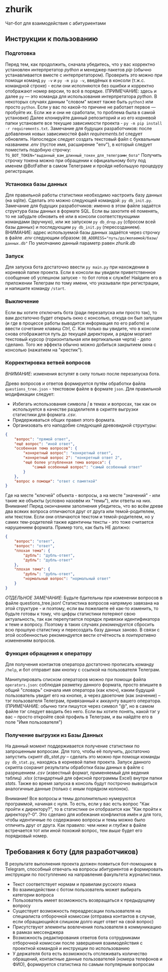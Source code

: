 # zhurik

Чат-бот для взаимодействия с абитуриентами 

## Инструкции к пользованию

### Подготовка 

Перед тем, как продолжить, сначала убедитесь, что у вас корректно установлен интерпретатор *python* и менеджер пакетов *pip* (обычно устанавливается вместе с интерпретатором).
Проверить это можно при помощи команд `py -v` и `py -m pip -v`, введёных в консоли (т.ж.с. командной строке) - если они исполняются без ошибки и корректно отображают номер версии, то всё в порядке. (ПРИМЕЧАНИЕ: здесь и далее `py` — это команда для использования интерпретатора *python*. В некоторых случаях данным "словом" может также быть `python3` или просто `python`. Если у вас по какой-то причине не работает первое — пробуйте их. Если же и они не сработали, то проблема была в самой установке)
Далее клонируйте данный репозиторий и из его корневой папки установите все текущие зависимости проекта - `py -m pip install -r requirements.txt`. Замечание для будущих разработчиков: после добавления новых зависимостей файл *requirements.txt* следует обновлять.
Напоследок следует создать текстовый файл с буквальным названием *.env* (пустое имя, расширение "env"), в который следует поместить подобную строчку:
`TG_BOT_TOKEN="выданный_вам_длинный_токен_для_телеграмм_бота"`
Получить строчку токена можно при обращении к официальному боту под именем @BotFather в самом Телеграме и пройдя небольшую процедуру регистрации. 

### Установка базы данных

Для правильной работы статистики необходимо настроить базу данных (на sqlite). Сделать это можно следующей командой: `py db_init.py`.
Замечание для будущих разработчиков: именно в этом файле задаётся структура базы данных в формате SQL. Если вы захотите её поменять, то не забудьте обновить её или в консоли соответствующими командами (вручную), или же запуском `py db_drop.py` (сбросом всей базы данных) и последующим `py db_init.py` (пересозданием).
ВНИМАНИЕ: адрес используемой базы данных задаётся через строчку в файле *.env* следующим образом:
`DB_ADDRESS="путь/до/желаемой/базы/данных.db"`
По умолчанию данный параметр равен *zhurik.db*

### Запуск

Для запуска бота достаточно ввести `py main.py` при нахождении в корневой папке проекта. Если в консоли вы увидели приветственное сообщение об успешном запуске - то бот готов к службе! Найдите его в приложении Телеграм по тому имени, что указывали при регистрации, и напишите команду `/start`.

### Выключение

Если вы хотите отключить бота (ради перезапуска или просто так), то вам достаточно будет открыть окно с консолью, откуда он был запущен (и где в процессе работы выводится информация по его работе) и ввести сочетание клавиш *Ctrl*, *C*. Как только вы увидите, что в консоли снова отображается путь до текущей директории, а рядом моргает текстовый курсор (горизонтальная или вертикальная черта) - дело сделано. Того же эффекта обычно можно добиться закрытием окна с консолью (нажатием на "крестик").

### Корректировка ветвей вопросов

*ВНИМАНИЕ*: изменения вступят в силу только после перезапуска бота.

Древо вопросов и ответов формируется путём обработки файла `questions_tree.json` - текстовом файле в формате `json`.
Для правильной модификации следует: 

- Избегать использования символа *|* в темах и вопросах, так как он используется в качестве разделителя в скрипте выгрузки статистики для формата *.csv*.
- Придерживаться общих правил этого формата.
- Организовать его наподобие следующей древовидной структуры:

```json
{
    "вопрос": "прямой ответ",
    "ещё вопрос": "иной ответ",
    "особенная тема вопросов": {
        "конкретный вопрос": "конкретный ответ",
        "конкретный вопрос 2": "конкретный ответ 2",
        "ещё более углубленная тема вопроса": {
            "самый особенный вопрос": "самый особенный ответ"
        }
    },
    "вопрос о помощи": "ответ с памяткой"
}
```

Где на месте "ключей" объекта - вопросы, а на месте "значений" - или такие же объекты (условно назовём их "темы"), или ответы на них.
Внимание! Перед окончанием заполнения убедитесь, что во всём древе два всяких вопроса отличаются друг от друга или темой-родителем, или текстом. Если они отличаются текстом и темой-родителем, но у самих тем-родителей также идентичны тексты - это тоже считается нарушением формата.
Пример того, как быть НЕ должно:

```json
{
    "вопрос": "ответ",
    "вопрос": "ответ",
    "плохая тема": {
        "дубль": "дубль-ответ",
        "дубль": "дубль-ответ"
    },
    "плохая тема": {
        "дубль": "дубль-ответ",
        "нормальный вопрос": "нормальный ответ"
    }
}
```

*ОТДЕЛЬНОЕ ЗАМЕЧАНИЕ*:
Будьте бдительны при изменении вопросов в файле questions_tree.json! Статистика вопросов напрямую завязана на этой структуре - и поэтому, если вы пожелаете её как-то изменить, то будьте готовы к тому, что цифры статистики потеряют свою актуальность, так как перепутается порядок привязки идентификатора к теме и вопросу. Поэтому в таких случаях *рекомендуется* сбросить всю прошлую статистику и пересоздать базу данных заново. В связи с этой особенностью рекомендуется вести отчётность в *поитеративно* изменениям вопросов.


### Функция обращения к оператору

Для получения контактов оператора достаточно прописать команду `/help`, и бот отправит вам кнопку с ссылкой на пользователя Телеграм.

Манипулировать списком операторов можно при помощи файла `operators.json`: соблюдая разметку данного формата, просто впишите в общий "словарь" сначала имя оператора (как ключ), каким будущий пользователь увидит его на кнопке, а через двоеточие (как значение) – тэг пользователя Телеграм, привязанный к аккаунту вашего оператора. (ПРИМЕЧАНИЕ: обычно тэги пишутся через символ "@", но в самом файле тэг следует вводить без него. Если вы хотите понять, какой тэг у вас – просто откройте свой профиль в Телеграм, и вы найдёте его в поле "Имя пользователя")

### Получение выгрузки из Базы Данных

На данный момент поддерживается получение статистики по запрошенным вопросам. Для того, чтобы её получить, достаточно запустить скрипт *db_stat.py* – сделать это можно при помощи команды `py db_stat.py`, находясь в корневой папке проекта.
Запуск данного скрипта сохранит результаты обработки базы данных в файле с разрешением *.csv* (известный формат, применяемый для ведения таблиц) *.xlsx* (стандартный для офисной программы Excel) внутри папки *stats*. Также во время запуска в консоль будут построчно выводиться аналогичные данные (только с иным порядком колонок).

Внимание!
Все вопросы и темы дополнительно нумеруются программой, начиная с нуля. То есть, если у вас есть вопрос "Как пройти к директору?", то в статистике он отобразится как "Как пройти к директору?-0". Это сделано для избежания конфликтов имён и для того, чтобы идентичные по содержанию вопросы и темы можно было отличить друг от друга. Как правило: чем *ниже* и *глубже* в файле встречается тот или иной похожий вопрос, тем *выше* будет его порядковый номер.

## Требования к боту (для разработчиков)

В результате выполнения проекта должен появиться бот-помощник в Telegram, способный отвечать на вопросы абитуриентов и формировать инструкции по поступлению на направления факультета журналистики.

- Текст соответствует нормам и правилам русского языка
- Во взаимодействии с ботом пользователь может выбирать категории вопроса
- Пользователь имеет возможность возвращаться к предыдущему вопросу
- Существует возможность переадресации пользователя на специалиста отборочной комиссии (отправка контактов в случае, если обращающийся слишком долго ищет ответ на свой вопрос)
- Присутствуют элементы вовлечения пользователя в коммуникацию в рамках мессенджера
- Возможность редактирования ответов бота сотрудниками отборочной комиссии после завершения взаимодействия с проектной командой и инструкции по использованию
- У держателя бота есть возможность отслеживать количество обращений, контактные данные пользователей (номера телефонов и ФИО), формируется статистика по самым популярным вопросам
